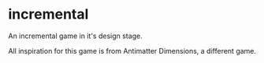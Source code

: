 # incremental
An incremental game in it's design stage. 

All inspiration for this game is from Antimatter Dimensions, a different game.
